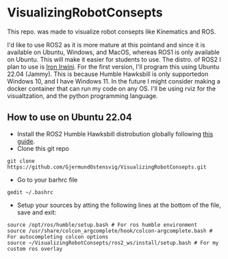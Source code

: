 # VisualizingRobotConsepts
This repo. was made to visualize robot consepts like Kinematics and ROS.

I'd like to use ROS2 as it is more mature at this pointand and since it is available on Ubuntu, Windows, and MacOS, whereas ROS1 is only available on Ubuntu.
This will make it easier for students to use.
The distro. of ROS2 I plan to use is [Iron Irwini](https://docs.ros.org/en/iron/index.html).
For the first version, I'll program this using Ubuntu 22.04 (Jammy). This is because Humble Hawksbill is only supportedon Windows 10, and I have Windows 11. In the future I might consider making a docker container that can run my code on any OS.
I'll be using rviz for the visualtzation, and the python programming language.

## How to use on Ubuntu 22.04 
- Install the ROS2 Humble Hawksbill distrobution globally following [this guide](https://docs.ros.org/en/humble/Installation/Ubuntu-Install-Debians.html). 
- Clone this git repo

`git clone https://github.com/GjermundOstensvig/VisualizingRobotConsepts.git`
- Go to your barhrc file

`gedit ~/.bashrc`
- Setup your sources by atting the following lines at the bottom of the file, save and exit:
```
source /opt/ros/humble/setup.bash # For ros humble environment
source /usr/share/colcon_argcomplete/hook/colcon-argcomplete.bash # For autocompleting colcon options
source ~/VisualizingRobotConsepts/ros2_ws/install/setup.bash # For my custom ros overlay
```
